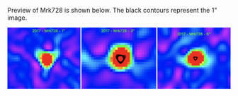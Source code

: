 Preview of Mrk728 is shown below. The black contours represent the 1" image. 

![Mrk728](Mrk728.png "Mrk728")

